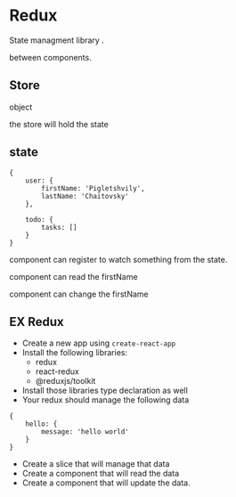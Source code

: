 # Redux

State managment library .  

between components. 

## Store

object

the store will hold the state

## state

```
{
	user: {
		firstName: 'Pigletshvily',
		lastName: 'Chaitovsky'	
	},
	
	todo: {
		tasks: []
	}	
}
```

component can register to watch something from the state.

component can read the firstName

component can change the firstName


## EX Redux

- Create a new app using `create-react-app`
- Install the following libraries:
  - redux
  - react-redux
  - @reduxjs/toolkit
- Install those libraries type declaration as well
- Your redux should manage the following data

```
{
	hello: {
		message: 'hello world'
	}
}
```

- Create a slice that will manage that data
- Create a component that will read the data
- Create a component that will update the data.

